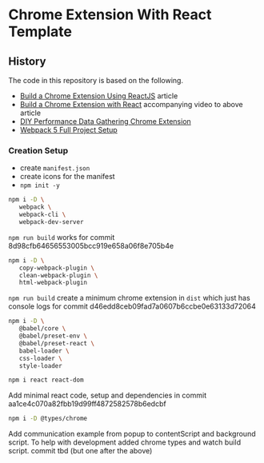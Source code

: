 # Chrome Extension With React Template

## History

The code in this repository is based on the following.

- [Build a Chrome Extension Using ReactJS](https://anobjectisa.com/?p=135)
  article
- [Build a Chrome Extension with React](https://youtu.be/nvm3c6ilcN8)
  accompanying video to above article
- [DIY Performance Data Gathering Chrome Extension](https://youtu.be/5WbpZlJCWNk)
- [Webpack 5 Full Project Setup](https://youtu.be/TOb1c39m64A)

### Creation Setup

- create `manifest.json`
- create icons for the manifest
- `npm init -y`

```bash
npm i -D \
   webpack \
   webpack-cli \
   webpack-dev-server
```

`npm run build` works for commit 8d98cfb64656553005bcc919e658a06f8e705b4e

```bash
npm i -D \
   copy-webpack-plugin \
   clean-webpack-plugin \
   html-webpack-plugin
```

`npm run build` create a minimum chrome extension in `dist` which just
has console logs for commit d46edd8ceb09fad7a0607b6ccbe0e63133d72064

```bash
npm i -D \
   @babel/core \
   @babel/preset-env \
   @babel/preset-react \
   babel-loader \
   css-loader \
   style-loader

npm i react react-dom
```

Add minimal react code, setup and dependencies in
commit aa1ce4c070a82fbb19d99ff4872582578b6edcbf

```bash
npm i -D @types/chrome
```

Add communication example from popup to contentScript and background script.
To help with development added chrome types and watch build script.
commit tbd (but one after the above)
